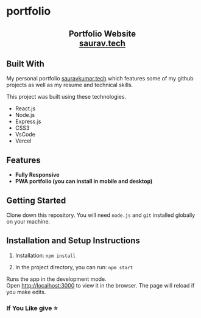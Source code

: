 # portfolio


<h2 align="center">
  Portfolio Website<br/>
  <a href="https://home.iitk.ac.in/~sauravkr21/" target="_blank">saurav.tech</a>
</h2>


## Built With

My personal portfolio <a href="https://home.iitk.ac.in/~sauravkr21/" target="_blank">sauravkumar.tech</a> which features some of my github projects as well as my resume and technical skills.<br/>

This project was built using these technologies.

- React.js
- Node.js
- Express.js
- CSS3
- VsCode
- Vercel

## Features
- **Fully Responsive**
- **PWA portfolio (you can install in mobile and desktop)**

## Getting Started

Clone down this repository. You will need `node.js` and `git` installed globally on your machine.

## Installation and Setup Instructions

1. Installation: `npm install`

2. In the project directory, you can run: `npm start`

Runs the app in the development mode.\
Open [http://localhost:3000](http://localhost:3000) to view it in the browser.
The page will reload if you make edits.


### If You Like give ⭐


